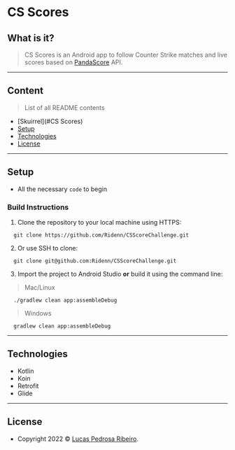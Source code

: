 # CS Scores

## What is it?

> CS Scores is an Android app to follow Counter Strike matches and live scores based on [PandaScore](https://pandascore.co/) API.
---

## Content
> List of all README contents

- [Skuirrel](#CS Scores)
- [Setup](#setup)
- [Technologies](#technologies)
- [License](#license)
---

## Setup
- All the necessary `code` to begin

### Build Instructions

1. Clone the repository to your local machine using HTTPS:

```shell
  git clone https://github.com/Ridenn/CSScoreChallenge.git
  ```

2. Or use SSH to clone:

```shell
  git clone git@github.com:Ridenn/CSScoreChallenge.git
  ```

3. Import the project to Android Studio **or** build it using the command line:

> Mac/Linux
```shell
  ./gradlew clean app:assembleDebug
  ```

> Windows
```shell
  gradlew clean app:assembleDebug
  ```
---

## Technologies

- Kotlin
- Koin
- Retrofit
- Glide

---

## License

- Copyright 2022 © <a href="https://github.com/Ridenn" target="_blank">Lucas Pedrosa Ribeiro</a>.